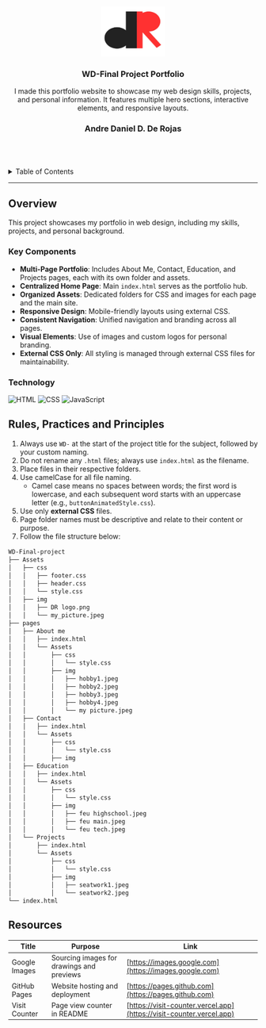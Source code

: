 <a name="readme-top"></a>

<br/>

<br />
<div align="center">
  <a href="https://github.com/Travctrl">
    <img src="./Assets/img/DR logo.png" alt="my Logo" width="130" height="100">
  </a>

  <h3 align="center">WD-Final Project Portfolio</h3>
</div>

<div align="center">
  I made this portfolio website to showcase my web design skills, projects, and personal information. It features multiple hero sections, interactive elements, and responsive layouts.
  
  <h3 align="center">Andre Daniel D. De Rojas</h3>
</div>
<br />




<br />
<br />

<!-- TODO: If you want to add more layers for your readme -->
<details>
  <summary>Table of Contents</summary>
  <ol>
    <li>
      <a href="#overview">Overview</a>
      <ol>
        <li>
          <a href="#key-components">Key Components</a>
        </li>
        <li>
          <a href="#technology">Technology</a>
        </li>
      </ol>
    </li>
    <li>
      <a href="#rules-practices-and-principles">Rules, Practices and Principles</a>
    </li>
    <li>
      <a href="#resources">Resources</a>
    </li>
  </ol>
</details>

---

## Overview

This project showcases my portfolio in web design, including my skills, projects, and personal background.

### Key Components
- **Multi-Page Portfolio**: Includes About Me, Contact, Education, and Projects pages, each with its own folder and assets.
- **Centralized Home Page**: Main `index.html` serves as the portfolio hub.
- **Organized Assets**: Dedicated folders for CSS and images for each page and the main site.
- **Responsive Design**: Mobile-friendly layouts using external CSS.
- **Consistent Navigation**: Unified navigation and branding across all pages.
- **Visual Elements**: Use of images and custom logos for personal branding.
- **External CSS Only**: All styling is managed through external CSS files for maintainability.

### Technology
![HTML](https://img.shields.io/badge/HTML-E34F26?style=for-the-badge&logo=html5&logoColor=white)
![CSS](https://img.shields.io/badge/CSS-1572B6?style=for-the-badge&logo=css3&logoColor=white)
![JavaScript](https://img.shields.io/badge/JavaScript-F7DF1E?style=for-the-badge&logo=javascript&logoColor=black)


## Rules, Practices and Principles
1. Always use `WD-` at the start of the project title for the subject, followed by your custom naming.
2. Do not rename any `.html` files; always use `index.html` as the filename.
3. Place files in their respective folders.
4. Use camelCase for all file naming.
   - Camel case means no spaces between words; the first word is lowercase, and each subsequent word starts with an uppercase letter (e.g., `buttonAnimatedStyle.css`).
5. Use only **external CSS** files.
6. Page folder names must be descriptive and relate to their content or purpose.
7. Follow the file structure below:

```
WD-Final-project
├── Assets
│   ├── css
│   │   ├── footer.css
│   │   ├── header.css
│   │   └── style.css
│   ├── img
│   │   ├── DR logo.png
│   │   └── my_picture.jpeg
├── pages
│   ├── About me
│   │   ├── index.html
│   │   └── Assets
│   │       ├── css
│   │       │   └── style.css
│   │       ├── img
│   │       │   ├── hobby1.jpeg
│   │       │   ├── hobby2.jpeg
│   │       │   ├── hobby3.jpeg
│   │       │   ├── hobby4.jpeg
│   │       │   └── my picture.jpeg     
│   ├── Contact
│   │   ├── index.html
│   │   └── Assets
│   │       ├── css
│   │       │   └── style.css
│   │       ├── img
│   ├── Education
│   │   ├── index.html
│   │   └── Assets
│   │       ├── css
│   │       │   └── style.css
│   │       ├── img
│   │       │   ├── feu highschool.jpeg
│   │       │   ├── feu main.jpeg
│   │       │   └── feu tech.jpeg
│   └── Projects
│       ├── index.html
│       └── Assets
│           ├── css
│           │   └── style.css
│           ├── img
│           │   ├── seatwork1.jpeg
│           │   └── seatwork2.jpeg
└── index.html
```

## Resources

| Title             | Purpose                                  | Link                                                         |
|-------------------|------------------------------------------|--------------------------------------------------------------|
| Google Images     | Sourcing images for drawings and previews| [https://images.google.com](https://images.google.com)       |
| GitHub Pages      | Website hosting and deployment            | [https://pages.github.com](https://pages.github.com)         |
| Visit Counter     | Page view counter in README               | [https://visit-counter.vercel.app](https://visit-counter.vercel.app) |